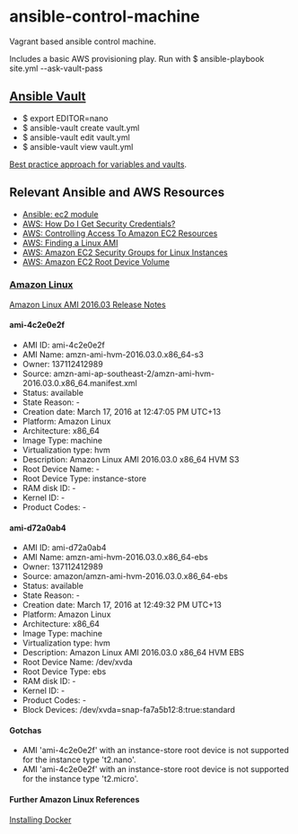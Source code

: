 # ansible-control-machine

Vagrant based ansible control machine.

Includes a basic AWS provisioning play. Run with $ ansible-playbook site.yml --ask-vault-pass

## [Ansible Vault](http://docs.ansible.com/ansible/playbooks_vault.html)

  * $ export EDITOR=nano
  * $ ansible-vault create vault.yml
  * $ ansible-vault edit vault.yml
  * $ ansible-vault view vault.yml

[Best practice approach for variables and vaults](http://docs.ansible.com/ansible/playbooks_best_practices.html#best-practices-for-variables-and-vaults).

## Relevant Ansible and AWS Resources

  * [Ansible: ec2 module](http://docs.ansible.com/ansible/ec2_module.html)
  * [AWS: How Do I Get Security Credentials?](http://docs.aws.amazon.com/general/latest/gr/getting-aws-sec-creds.html)
  * [AWS: Controlling Access To Amazon EC2 Resources](http://docs.aws.amazon.com/AWSEC2/latest/UserGuide/UsingIAM.html)
  * [AWS: Finding a Linux AMI](http://docs.aws.amazon.com/AWSEC2/latest/UserGuide/finding-an-ami.html)
  * [AWS: Amazon EC2 Security Groups for Linux Instances](http://docs.aws.amazon.com/AWSEC2/latest/UserGuide/using-network-security.html)
  * [AWS: Amazon EC2 Root Device Volume](http://docs.aws.amazon.com/AWSEC2/latest/UserGuide/RootDeviceStorage.html)
  
### [Amazon Linux](https://aws.amazon.com/amazon-linux-ami/)

[Amazon Linux AMI 2016.03 Release Notes](https://aws.amazon.com/amazon-linux-ami/2016.03-release-notes/)

#### ami-4c2e0e2f

  * AMI ID: ami-4c2e0e2f
  * AMI Name: amzn-ami-hvm-2016.03.0.x86_64-s3
  * Owner: 137112412989
  * Source: amzn-ami-ap-southeast-2/amzn-ami-hvm-2016.03.0.x86_64.manifest.xml
  * Status: available
  * State Reason: -
  * Creation date: March 17, 2016 at 12:47:05 PM UTC+13
  * Platform: Amazon Linux
  * Architecture: x86_64
  * Image Type: machine
  * Virtualization type: hvm
  * Description: Amazon Linux AMI 2016.03.0 x86_64 HVM S3
  * Root Device Name: -
  * Root Device Type: instance-store
  * RAM disk ID: -
  * Kernel ID: -
  * Product Codes: -

#### ami-d72a0ab4

  * AMI ID: ami-d72a0ab4
  * AMI Name: amzn-ami-hvm-2016.03.0.x86_64-ebs
  * Owner: 137112412989
  * Source: amazon/amzn-ami-hvm-2016.03.0.x86_64-ebs
  * Status: available
  * State Reason: -
  * Creation date: March 17, 2016 at 12:49:32 PM UTC+13
  * Platform: Amazon Linux
  * Architecture: x86_64
  * Image Type: machine
  * Virtualization type: hvm
  * Description: Amazon Linux AMI 2016.03.0 x86_64 HVM EBS
  * Root Device Name: /dev/xvda
  * Root Device Type: ebs
  * RAM disk ID: -
  * Kernel ID: -
  * Product Codes: -
  * Block Devices: /dev/xvda=snap-fa7a5b12:8:true:standard

#### Gotchas

  * AMI 'ami-4c2e0e2f' with an instance-store root device is not supported for the instance type 't2.nano'. 
  * AMI 'ami-4c2e0e2f' with an instance-store root device is not supported for the instance type 't2.micro'.

#### Further Amazon Linux References

[Installing Docker](http://docs.aws.amazon.com/AmazonECS/latest/developerguide/docker-basics.html#install_docker)
